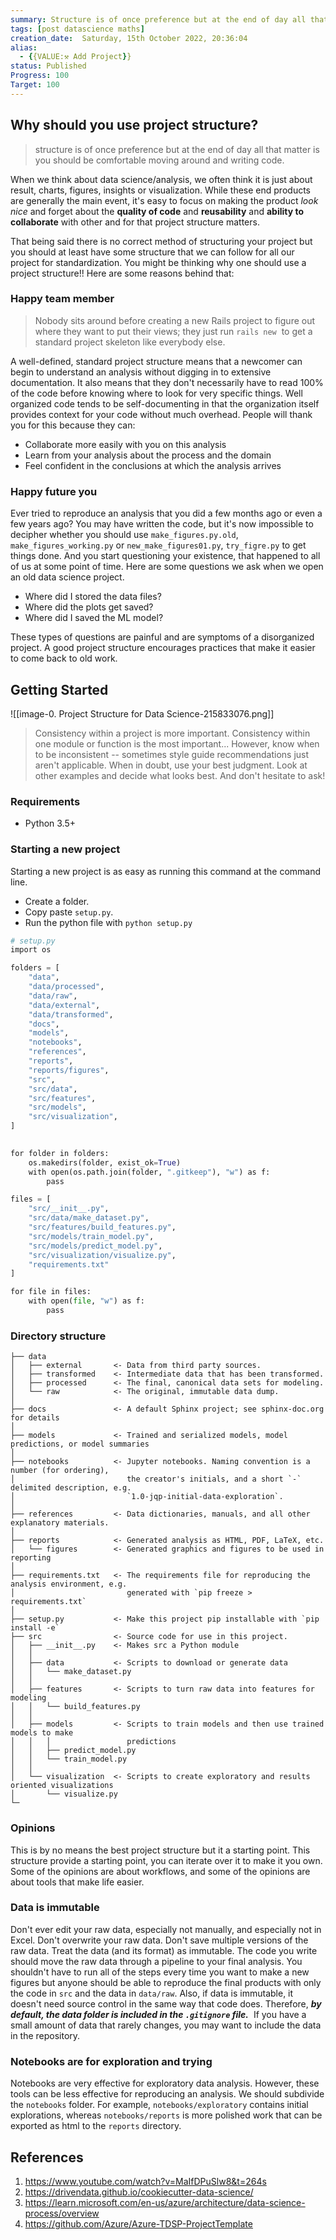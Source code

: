 ```yaml
---
summary: Structure is of once preference but at the end of day all that matter is you should be comfortable moving around and writing code.
tags: [post datascience maths]
creation_date:  Saturday, 15th October 2022, 20:36:04
alias:
  - {{VALUE:⚒ Add Project}}
status: Published
Progress: 100
Target: 100
---
```


## Why should you use project structure?

> structure is of once preference but at the end of day all that matter is you should be comfortable moving around and writing code.

When we think about data science/analysis, we often think it is just about result, charts, figures, insights or visualization. While these end products are generally the main event, it's easy to focus on making the product *look nice* and forget about the **quality of code** and **reusability** and **ability to collaborate** with other and for that project structure matters.

That being said there is no correct method of structuring your project but you should at least have some structure that we can follow for all our project for standardization. You might be thinking why one should use a project structure!! Here are some reasons behind that:

### Happy team member 

>Nobody sits around before creating a new Rails project to figure out where they want to put their views; they just run `rails new`  to get a standard project skeleton like everybody else. 

A well-defined, standard project structure means that a newcomer can begin to understand an analysis without digging in to extensive documentation. It also means that they don't necessarily have to read 100% of the code before knowing where to look for very specific things.
Well organized code tends to be self-documenting in that the organization itself provides context for your code without much overhead. People will thank you for this because they can:

-   Collaborate more easily with you on this analysis
-   Learn from your analysis about the process and the domain
-   Feel confident in the conclusions at which the analysis arrives

### Happy future you 

Ever tried to reproduce an analysis that you did a few months ago or even a few years ago? You may have written the code, but it's now impossible to decipher whether you should use `make_figures.py.old`, `make_figures_working.py` or `new_make_figures01.py`, `try_figre.py` to get things done. And you start questioning  your existence, that happened to all of us at some point of time. Here are some questions we ask when we open an old data science project.
- Where did I stored the data files?
- Where did the plots get saved? 
- Where did I saved the ML model?

These types of questions are painful and are symptoms of a disorganized project. A good project structure encourages practices that make it easier to come back to old work. 

## Getting Started
![[image-0. Project Structure for Data Science-215833076.png]]

>Consistency within a project is more important. Consistency within one module or function is the most important... However, know when to be inconsistent -- sometimes style guide recommendations just aren't applicable. When in doubt, use your best judgment. Look at other examples and decide what looks best. And don't hesitate to ask!

### Requirements
- Python 3.5+

### Starting a new project 
Starting a new project is as easy as running this command at the command line. 
- Create a folder.
- Copy paste `setup.py`.
- Run the python file with `python setup.py`

```python
# setup.py
import os

folders = [
    "data",
    "data/processed",
    "data/raw",
    "data/external",
    "data/transformed",
    "docs",
    "models",
    "notebooks",
    "references",
    "reports",
    "reports/figures",
    "src",
    "src/data",
    "src/features",
    "src/models",
    "src/visualization",
]

  
for folder in folders:
    os.makedirs(folder, exist_ok=True)
    with open(os.path.join(folder, ".gitkeep"), "w") as f:
        pass

files = [
    "src/__init__.py",
    "src/data/make_dataset.py",
    "src/features/build_features.py",
    "src/models/train_model.py",
    "src/models/predict_model.py",
    "src/visualization/visualize.py",
    "requirements.txt"
]

for file in files:
    with open(file, "w") as f:
        pass
```

### Directory structure
```
├── data
│   ├── external       <- Data from third party sources.
│   ├── transformed    <- Intermediate data that has been transformed.
│   ├── processed      <- The final, canonical data sets for modeling.
│   └── raw            <- The original, immutable data dump.
│
├── docs               <- A default Sphinx project; see sphinx-doc.org for details
│
├── models             <- Trained and serialized models, model predictions, or model summaries
│
├── notebooks          <- Jupyter notebooks. Naming convention is a number (for ordering),
│                         the creator's initials, and a short `-` delimited description, e.g.
│                         `1.0-jqp-initial-data-exploration`.
│
├── references         <- Data dictionaries, manuals, and all other explanatory materials.
│
├── reports            <- Generated analysis as HTML, PDF, LaTeX, etc.
│   └── figures        <- Generated graphics and figures to be used in reporting
│
├── requirements.txt   <- The requirements file for reproducing the analysis environment, e.g.
│                         generated with `pip freeze > requirements.txt`
│
├── setup.py           <- Make this project pip installable with `pip install -e`
├── src                <- Source code for use in this project.
│   ├── __init__.py    <- Makes src a Python module
│   │
│   ├── data           <- Scripts to download or generate data
│   │   └── make_dataset.py
│   │
│   ├── features       <- Scripts to turn raw data into features for modeling
│   │   └── build_features.py
│   │
│   ├── models         <- Scripts to train models and then use trained models to make
│   │   │                 predictions
│   │   ├── predict_model.py
│   │   └── train_model.py
│   │
│   └── visualization  <- Scripts to create exploratory and results oriented visualizations
│       └── visualize.py
└─ 

```

### Opinions

This is by no means the best project structure but it a starting point. This structure provide a starting point, you can iterate over it to make it you own. Some of the opinions are about workflows, and some of the opinions are about tools that make life easier.


### Data is immutable 
Don't ever edit your raw data, especially not manually, and especially not in Excel. Don't overwrite your raw data. Don't save multiple versions of the raw data. Treat the data (and its format) as immutable. The code you write should move the raw data through a pipeline to your final analysis. You shouldn't have to run all of the steps every time you want to make a new figures but anyone should be able to reproduce the final products with only the code in `src` and the data in `data/raw`. Also, if data is immutable, it doesn't need source control in the same way that code does. Therefore, **_by default, the data folder is included in the `.gitignore` file._**  If you have a small amount of data that rarely changes, you may want to include the data in the repository. 

### Notebooks are for exploration and trying
Notebooks are very effective for exploratory data analysis. However, these tools can be less effective for reproducing an analysis. We should subdivide the `notebooks` folder. For example, `notebooks/exploratory` contains initial explorations, whereas `notebooks/reports` is more polished work that can be exported as html to the `reports` directory.

## References

1. https://www.youtube.com/watch?v=MaIfDPuSlw8&t=264s
2. https://drivendata.github.io/cookiecutter-data-science/
3. https://learn.microsoft.com/en-us/azure/architecture/data-science-process/overview
4. https://github.com/Azure/Azure-TDSP-ProjectTemplate